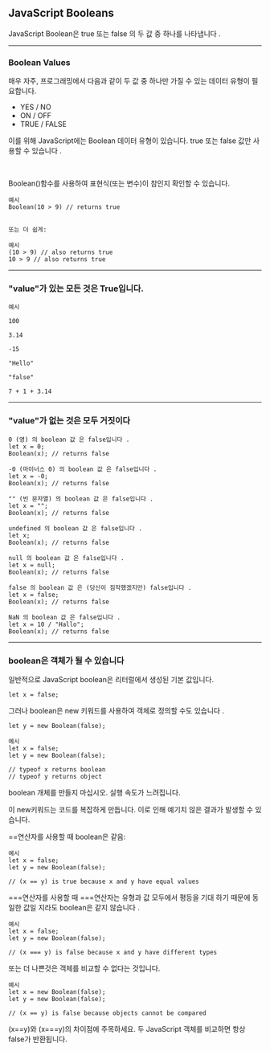 ## JavaScript Booleans

JavaScript Boolean은 true 또는 false 의 두 값 중 하나를 나타냅니다 .

---

### Boolean Values

매우 자주, 프로그래밍에서 다음과 같이 두 값 중 하나만 가질 수 있는 데이터 유형이 필요합니다.

- YES / NO
- ON / OFF
- TRUE / FALSE

이를 위해 JavaScript에는 Boolean 데이터 유형이 있습니다. true 또는 false 값만 사용할 수 있습니다 .

<br />

Boolean()함수를 사용하여 표현식(또는 변수)이 참인지 확인할 수 있습니다.

    예시
    Boolean(10 > 9) // returns true


    또는 더 쉽게:

    예시
    (10 > 9) // also returns true
    10 > 9 // also returns true

---

### "value"가 있는 모든 것은 True입니다.

    예시

    100

    3.14

    -15

    "Hello"

    "false"

    7 + 1 + 3.14

---

### "value"가 없는 것은 모두 거짓이다

    0 (영) 의 boolean 값 은 false입니다 .
    let x = 0;
    Boolean(x); // returns false

    -0 (마이너스 0) 의 boolean 값 은 false입니다 .
    let x = -0;
    Boolean(x); // returns false

    "" (빈 문자열) 의 boolean 값 은 false입니다 .
    let x = "";
    Boolean(x); // returns false

    undefined 의 boolean 값 은 false입니다 .
    let x;
    Boolean(x); // returns false

    null 의 boolean 값 은 false입니다 .
    let x = null;
    Boolean(x); // returns false

    false 의 boolean 값 은 (당신이 짐작했겠지만) false입니다 .
    let x = false;
    Boolean(x); // returns false

    NaN 의 boolean 값 은 false입니다 .
    let x = 10 / "Hallo";
    Boolean(x); // returns false

---

### boolean은 객체가 될 수 있습니다

일반적으로 JavaScript boolean은 리터럴에서 생성된 기본 값입니다.

    let x = false;

그러나 boolean은 new 키워드를 사용하여 객체로 정의할 수도 있습니다 .

    let y = new Boolean(false);

    예시
    let x = false;
    let y = new Boolean(false);

    // typeof x returns boolean
    // typeof y returns object

boolean 개체를 만들지 마십시오. 실행 속도가 느려집니다.

이 new키워드는 코드를 복잡하게 만듭니다. 이로 인해 예기치 않은 결과가 발생할 수 있습니다.

==연산자를 사용할 때 boolean은 같음:

    예시
    let x = false;
    let y = new Boolean(false);

    // (x == y) is true because x and y have equal values

===연산자를 사용할 때 ===연산자는 유형과 값 모두에서 평등을 기대 하기 때문에 동일한 값일 지라도 boolean은 같지 않습니다 .

    예시
    let x = false;
    let y = new Boolean(false);

    // (x === y) is false because x and y have different types

또는 더 나쁜것은 객체를 비교할 수 없다는 것입니다.

    예시
    let x = new Boolean(false);
    let y = new Boolean(false);

    // (x == y) is false because objects cannot be compared

(x==y)와 (x===y)의 차이점에 주목하세요.
두 JavaScript 객체를 비교하면 항상 false가 반환됩니다.
